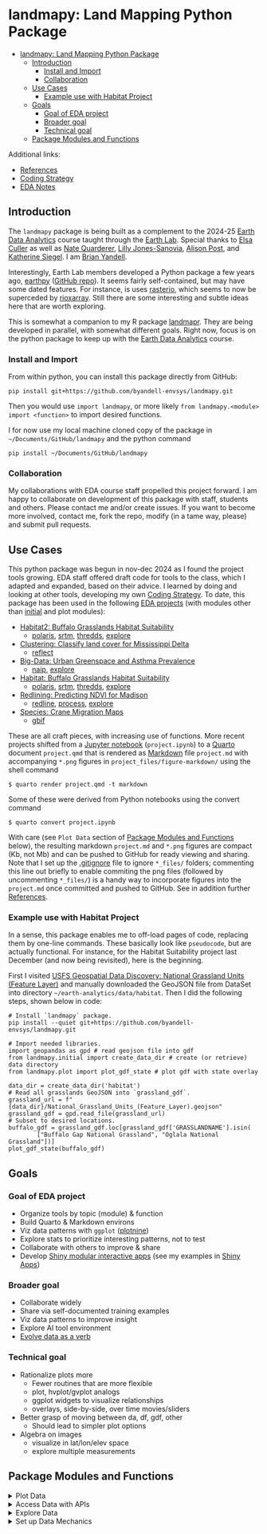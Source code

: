 # landmapy: Land Mapping Python Package

- [landmapy: Land Mapping Python Package](#landmapy-land-mapping-python-package)
  - [Introduction](#introduction)
    - [Install and Import](#install-and-import)
    - [Collaboration](#collaboration)
  - [Use Cases](#use-cases)
    - [Example use with Habitat Project](#example-use-with-habitat-project)
  - [Goals](#goals)
    - [Goal of EDA project](#goal-of-eda-project)
    - [Broader goal](#broader-goal)
    - [Technical goal](#technical-goal)
  - [Package Modules and Functions](#package-modules-and-functions)

Additional links:

- [References](references.md)
- [Coding Strategy](strategy.md)
- [EDA Notes](notes.md)

## Introduction

The `landmapy` package is being built as a complement to the 2024-25
[Earth Data Analytics](https://github.com/byandell-envsys/EarthDataAnalytics)
course taught through the
[Earth Lab](https://earthlab.colorado.edu/).
Special thanks to [Elsa Culler](https://eculler.github.io/) as well as
[Nate Quarderer](https://github.com/nquarder),
[Lilly Jones-Sanovia](https://github.com/yawapi),
[Alison Post](https://akpost21.github.io/),
and
[Katherine Siegel](https://katherinesiegel.github.io/).
I am
[Brian Yandell](https://byandell.github.io/).

Interestingly, Earth Lab members developed a Python package a few years ago,
[earthpy](https://earthpy.readthedocs.io)
([GitHub repo](https://github.com/earthlab/earthpy)).
It seems fairly self-contained, but may have some dated features.
For instance, is uses
[rasterio](https://github.com/rasterio/rasterio),
which seems to now be superceded by
[rioxarray](https://corteva.github.io/rioxarray).
Still there are some interesting and subtle ideas here that are worth exploring.

This is somewhat a companion to my R package
[landmapr](https://github.com/byandell-envsys/landmapr).
They are being developed in parallel, with somewhat different goals.
Right now, focus is on the python package to keep up with the
[Earth Data Analytics](https://github.com/byandell-envsys/EarthDataAnalytics)
course.

### Install and Import

From within python, you can install this package directly
from GitHub:

```
pip install git+https://github.com/byandell-envsys/landmapy.git
```

Then you would use `import landmapy`,
or more likely `from landmapy.<module> import <function>`
to import desired functions.

I for now use my local machine cloned copy of the package in
`~/Documents/GitHub/landmapy` and the python command

```
pip install ~/Documents/GitHub/landmapy
```

### Collaboration

My collaborations with EDA course staff propelled this project forward.
I am happy to collaborate on development of this package with staff, students and others.
Please contact me and/or create issues.
If you want to become more involved, contact me, fork the repo,
modify (in a tame way, please) and submit pull requests.

## Use Cases

This python package was begun in nov-dec 2024 as I found
the project tools growing.
EDA staff offered draft code for tools to the class,
which I adapted and expanded, based on their advice.
I learned by doing and looking at other tools,
developing my own
[Coding Strategy](strategy.md).
To date, this package has been used in the following 
[EDA projects](https://github.com/byandell-envsys/EarthDataAnalytics/blob/main/README.md#projects)
(with modules other than
[initial](https://github.com/byandell-envsys/landmapy/blob/main/landmapy/initial.py)
and plot modules):

- [Habitat2: Buffalo Grasslands Habitat Suitability](https://github.com/earthlab-education/habitat-suitability-byandell/blob/main/climate.md)
  - [polaris](https://github.com/byandell-envsys/landmapy/blob/main/landmapy/polaris.py),
[srtm](https://github.com/byandell-envsys/landmapy/blob/main/landmapy/srtm.py),
[thredds](https://github.com/byandell-envsys/landmapy/blob/main/landmapy/thredds.py),
[explore](https://github.com/byandell-envsys/landmapy/blob/main/landmapy/explore.py)
- [Clustering: Classify land cover for Mississippi Delta](https://github.com/earthlab-education/clustering-byandell)
  - [reflect](https://github.com/byandell-envsys/landmapy/blob/main/landmapy/reflect.py)
- [Big-Data: Urban Greenspace and Asthma Prevalence](https://github.com/earthlab-education/big-data-byandell/blob/main/big-data.md)
  - [naip](https://github.com/byandell-envsys/landmapy/blob/main/landmapy/naip.py),
[explore](https://github.com/byandell-envsys/landmapy/blob/main/landmapy/explore.py)
- [Habitat: Buffalo Grasslands Habitat Suitability](https://github.com/byandell-envsys/habitatSuitability/blob/main/buffalo.md)
  - [polaris](https://github.com/byandell-envsys/landmapy/blob/main/landmapy/polaris.py),
[srtm](https://github.com/byandell-envsys/landmapy/blob/main/landmapy/srtm.py),
[thredds](https://github.com/byandell-envsys/landmapy/blob/main/landmapy/thredds.py),
[explore](https://github.com/byandell-envsys/landmapy/blob/main/landmapy/explore.py)
- [Redlining: Predicting NDVI for Madison](https://github.com/earthlab-education/fundamentals-04-redlining-byandell/blob/main/notebooks/madison.ipynb)
  - [redline](https://github.com/byandell-envsys/landmapy/blob/main/landmapy/redline.py),
[process](https://github.com/byandell-envsys/landmapy/blob/main/landmapy/process.py),
[explore](https://github.com/byandell-envsys/landmapy/blob/main/landmapy/explore.py)
- [Species: Crane Migration Maps](https://github.com/earthlab-education/species-distribution-coding-challenge-byandell)
  - [gbif](https://github.com/byandell-envsys/landmapy/blob/main/landmapy/gbif.py)

These are all craft pieces, with increasing use of functions.
More recent projects shifted from a
[Jupyter notebook](https://jupyter.org/) (`project.ipynb`)
to a
[Quarto](https://quarto.org/)
document `project.qmd` that is rendered as
[Markdown](https://quarto.org/docs/authoring/markdown-basics.html)
file `project.md` with accompanying `*.png` figures in
`project_files/figure-markdown/`
using the shell command

```
$ quarto render project.qmd -t markdown
```

Some of these were derived from Python notebooks using the convert command

```
$ quarto convert project.ipynb
```

With care (see `Plot Data` section of
[Package Modules and Functions](#package-modules-and-functions) below),
the resulting markdown `project.md` and `*.png` figures
are compact (Kb, not Mb) and can be pushed to GitHub for ready viewing and sharing.
Note that I set up the
[.gitignore](https://github.com/earthlab-education/big-data-byandell/blob/main/.gitignore)
file to ignore `*_files/` folders;
commenting this line out briefly to enable commiting the png
files (followed by uncommenting `*_files/`) is a handy way
to incorporate figures into the `project.md` once committed and pushed to GitHub.
See in addition further
[References](https://github.com/byandell-envsys/landmapy/blob/main/references.md).

### Example use with Habitat Project

In a sense, this package enables me to off-load pages of code, replacing them by one-line commands. These basically look like `pseudocode`, but are actually functional. For instance, for the Habitat Suitability project last December (and now being revisited), here is the beginning.

First I visited [USFS Geospatial Data Discovery: National Grassland Units (Feature Layer)](https://data-usfs.hub.arcgis.com/datasets/usfs::national-grassland-units-feature-layer/explore) and manually downloaded the GeoJSON file from DataSet into directory `~/earth-analytics/data/habitat`. Then I did the following steps, shown below in code:

```
# Install `landmapy` package.
pip install --quiet git+https://github.com/byandell-envsys/landmapy.git

# Import needed libraries.
import geopandas as gpd # read geojson file into gdf
from landmapy.initial import create_data_dir # create (or retrieve) data directory
from landmapy.plot import plot_gdf_state # plot gdf with state overlay

data_dir = create_data_dir('habitat')
# Read all grasslands GeoJSON into `grassland_gdf`.
grassland_url = f"{data_dir}/National_Grassland_Units_(Feature_Layer).geojson"
grassland_gdf = gpd.read_file(grassland_url)
# Subset to desired locations.
buffalo_gdf = grassland_gdf.loc[grassland_gdf['GRASSLANDNAME'].isin(
        ["Buffalo Gap National Grassland", "Oglala National Grassland"])]
plot_gdf_state(buffalo_gdf)
```

## Goals

### Goal of EDA project

- Organize tools by topic (module) & function
- Build Quarto & Markdown environs
- Viz data patterns with `ggplot` ([plotnine](https://plotnine.org/))
- Explore stats to prioritize interesting patterns, not to test
- Collaborate with others to improve & share
- Develop [Shiny modular interactive apps](https://byandell.github.io/Shining-Light-on-data/)
(see my examples in
[Shiny Apps](https://github.com/AttieLab-Systems-Genetics/Documentation/blob/main/ShinyApps.md))

### Broader goal

- Collaborate widely
- Share via self-documented training examples
- Viz data patterns to improve insight
- Explore AI tool environment
- [Evolve data as a verb](https://byandell.github.io/Data-Evolve/)

### Technical goal

- Rationalize plots more
  - Fewer routines that are more flexible
  - plot, hvplot/gvplot analogs
  - ggplot widgets to visualize relationships
  - overlays, side-by-side, over time movies/sliders
- Better grasp of moving between da, df, gdf, other
  - Should lead to simpler plot options
- Algebra on images
  - visualize in lat/lon/elev space
  - explore multiple measurements

## Package Modules and Functions
  
<details>
<summary>Plot Data</summary>
<br>

See [Plot Functions](plots.md) for more information.

| module | function | return | effect | project | description |
|--------|----------|--------|--------|---------|-------------|
| ggplot | coming... |
| gvplot | gvplot_gdf | gvplot | plot | plot | Plot asthma data as chloropleth |
| gvplot | gvplot_chloropleth | gvplot | plot | plot | Generate a chloropleth with the given color column |
| gvplot | gvplot_ndvi_index | gvplot | plot | plot | Plot NDVI and CDC data |
| gvplot | gvplot_resid | gvplot | plot | plot | Plot model residual |
| hvplot | hvplot_cluster || hvplot | plot | Plot of RGB and Clusters |
| hvplot | hvplot_delta_gdf | hvplot | plot | plot | HV Plot Delta GDF |
| hvplot | hvplot_matrix | hvplot | plot | plot | Plot of model matrix |
| hvplot | hvplot_tract_gdf | hvplot | plot | plot | Plot census tracts with satellite imagery background |
| hvplot | hvplot_train_test | hvplot | plot | plot | Plot test fit |
| hvplot | hvplot_index_grade | hvplot | plot | plot | Plots for index and grade |
| hvplot | hvplot_index_pred | hvplot | plot | plot | Plot the model results |
| plot | plot_cluster || plot | plot | Plot of RGB and Clusters |
| plot | plot_da || plot | plot | Plot rows of DataArrays |
| plot | plot_delta_gdf | plot | plot | plot | HV Plot Delta GDF |
| plot | plot_gdf_da || plot | plot | Overlay gdf on da map |
| plot | plot_gdf_state || plot | plot | Plot overlay of gdf with state boundaries |
| plot | plot_gdfs_map || plot | plot | Create Row of Plots |
| plot | plot_index || plot | plot | Show plot of index |
| plot | plot_matrix || plot | plot | Plot of model matrix |
| plot | plot_train_test || plot | plot | Plot test fit |
  
</details>
<details>
<summary>Access Data with APIs</summary>
<br>

| module | function | return | effect | project | description |
|--------|----------|--------|--------|---------|-------------|
| cdcplaces | download_cdc_disease | df | download | CDC Places | Download CDC Disease data |
| cdcplaces | download_census_tract | gdf | download | CDC Places | Download the census tracts |
| cdcplaces | join_tract_cdc | gdf | merge | CDC Places | Join Census Tract and CDC Disease Data |
| cdcplaces | shp_tract_path | str || CDC Places | Set tract path |
| gbif | count_monthly_ecoregions | gdf || GBIF | Count the observations in each ecoregion each month |
| gbif | count_yearly_ecoregions | gdf || GBIF | Count the observations in each ecoregion each year |
| gbif | download_gbif | str | download | GBIF | Download GBIF Entries as CSV file (only once) |
| gbif | ecoregions | gdf || GBIF | Get ecoregion boundary as gdf |
| gbif | gbif_credentials || environ | GBIF | Set up GBIF Credentials |
| gbif | gbif_monthly | gdf || GBIF | Extract monthly data as gdf |
| gbif | gbif_species_key | str || GBIF | Get GBIF Species Key |
| gbif | join_ecoregions_monthly | gdf || GBIF | Join ecoregions with monthly gbif data for species |
| gbif | join_occurrence | gdf || GBIF | Join Ecoregions and Occurrence |
| gbif | load_gbif | df || GBIF | Load the GBIF data |
| gbif | simplify_ecoregions_gdf | gdf || GBIF | Create a simplified GeoDataFrame for plot |
| polaris | merge_soil | da | read | POLARIS | Merge soil data |
| polaris | soil_url_dict | dict | read | POLARIS | Set up soil URLs based on place |
| redline | redline_gdf | gdf | read | redline | Read redlining GeoDataFrame from Mapping Inequality |
| redline | redline_index_gdf | gdf || redline | Merge index stats with redlining gdf into one gdf |
| redline | redline_mask | gdf || redline | Create new gdf for redlining using regionmask |
| reflect | compute_reflectance_da | function || reflect | Connect to files over VSI, crop, cloud mask, and wrangle |
| reflect | merge_and_composite_arrays | function || reflect | Merge and Composite Arrays |
| reflect | read_delta_gdf | gdf | read | delta | Read Delta WBD using cache decorator |
| reflect | read_wbd_file | gdf | read | eelta |  Read WBD File using cache key |
| reflect | reflectance_kmeans | df || reflect | KMeans Clusters for Reflectance Bands |
| reflect | reflectance_range | df || reflect | Check ranges of bands |
| reflect | reflectance_rgb | da || reflect | RGB saturation of reflectance |
| srtm | srtm_download | da | download | SRTM | Download SRTM data and create da |
| srtm | srtm_slope | da || SRTM | Calculate slope from SRTM data |
| thredds | maca_year | da || THREDDS | Extract and print year data |
| thredds | process_maca | df | read | THREDDS | Process MACA Monthly Data |
  
</details>
<details>
<summary>Explore Data</summary>
<br>

| module | function | return | effect | project | description |
|--------|----------|--------|--------|---------|-------------|
| explore | index_tree | decision_tree || explore | Convert categories to numbers |
| explore | ramp_logic | da || explore | Fuzzy ramp logic |
| explore | train_test | nparray || explore | Model fit using train and test sets |
| explore | var_trans | df || explore | Variable Selection and Transformation |
  
</details>
<details>
<summary>Set up Data Mechanics</summary>
<br>

Initial module is useful for beginning of project.
Process module has various mechanics that might belong elsewhere but seem broad in scope.
Cached module is a
[decorator](https://www.geeksforgeeks.org/decorators-in-python/)
used in
[reflect.py](https://github.com/byandell-envsys/landmapy/blob/main/landmapy/reflect.py)
to simplify caching of time-expensive objects
(see
[EDA Reference Python Coding: Decorators](https://github.com/byandell-envsys/EarthDataAnalytics/blob/main/references.md#decorators)
for references).
Check module is for checking parts of objects, at this point CSVs.

| module | function | return | effect | project | description |
|--------|----------|--------|--------|---------|-------------|
| initial | creata_data_dir | char | mkdir || Create Data Directory if it does not exist |
| initial | robust_code || setup || Make code robust to interruptions |
| cached | cached | function | decorator | reflect | A decorator to cache function results |
| check | header_csv | str ||| Header of CSV file |
| check | get_last_row_csv | str ||| Check Last Row of CSV File |
| check | check_element_in_csv | bool ||| Check value of element in CSV file | 
| check | check_naip_tracts | df || NAIP | Check if NAIP tracts stored |
| process | da2gdf | gdf ||| Convert a DataArray to a GeoDataFrame using rioxarray and geopandas |
| process | clip_gdf_da_bounds | da ||| Clip bounds from place_gdf on da extended by buffer | 
| process | process_bands | da || process | Process bands from gdf with df metadata |
| process | process_cloud_mask | array || process | Load an 8-bit Fmask file and create a boolean mask |
| process | process_image | da || process | Load, crop, and scale a raster image from earthaccess |
| process | process_metadata | df || process | Create df of raster data URIs from earthaccess metadata |
